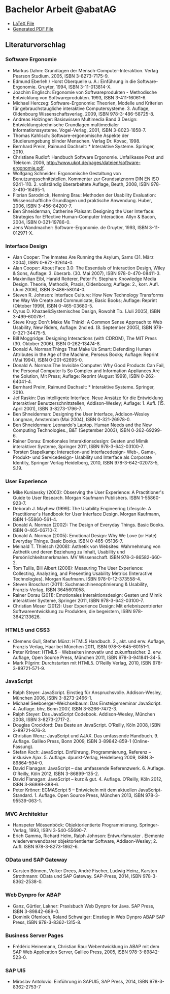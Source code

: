 Bachelor Arbeit @abatAG
==

- [LaTeX File](https://github.com/nlsltz/BA/blob/master/Abschlussarbeit.tex)
- [Generated PDF File](https://github.com/nlsltz/BA/raw/master/Abschlussarbeit.pdf)

## Literaturvorschlag
### Software Ergonomie
- Markus Dahm: Grundlagen der Mensch-Computer-Interaktion. Verlag Pearson Studium. 2005, ISBN 3-8273-7175-9.
- Edmund Eberleh / Horst Oberquelle u. A.: Einführung in die Software-Ergonomie. Gruyter, 1994, ISBN 3-11-013814-X.
- Joachim Englisch: Ergonomie von Softwareprodukten - Methodische Entwicklung von Softwareprodukten. 1993, ISBN 3-411-16061-6.
- Michael Herczeg: Software-Ergonomie: Theorien, Modelle und Kriterien für gebrauchstaugliche interaktive Computersysteme. 3. Auflage, Oldenbourg Wissenschaftsverlag, 2009, ISBN 978-3-486-58725-8.
- Andreas Holzinger: Basiswissen Multimedia Band 3 Design: Entwicklungstechnische Grundlagen multimedialer Informationssysteme. Vogel-Verlag, 2001, ISBN 3-8023-1858-7.
- Thomas Kahlisch: Software-ergonomische Aspekte der Studierumgebung blinder Menschen. Verlag Dr. Kovac, 1998.
- Bernhard Preim, Raimund Dachselt: * Interaktive Systeme. Springer, 2010.
- Christiane Rudlof: Handbuch Software Ergonomie. Unfallkasse Post und Telekom. 2006, http://www.ukpt.de/pages/dateien/software-ergonomie.pdf.
- Wolfgang Schneider: Ergonomische Gestaltung von Benutzungsschnittstellen. Kommentar zur Grundsatznorm DIN EN ISO 9241-110. 2. vollständig überarbeitete Auflage, Beuth, 2008, ISBN 978-3-410-16495-1.
- Florian Sarodnick, Henning Brau: Methoden der Usability Evaluation: Wissenschaftliche Grundlagen und praktische Anwendung. Huber, 2006, ISBN 3-456-84200-7.
- Ben Shneiderman, Catherine Plaisant: Designing the User Interface: Strategies for Effective Human-Computer Interaction. Allyn & Bacon, 2004, ISBN 0-321-19786-0.
- Jens Wandmacher: Software-Ergonomie. de Gruyter, 1993, ISBN 3-11-012971-X.

### Interface Design
- Alan Cooper: The Inmates Are Running the Asylum, Sams (31. März 2004), ISBN 0-672-32614-0.
- Alan Cooper: About Face 3.0: The Essentials of Interaction Design, Wiley & Sons, Auflage: 3. überarb. (30. Mai 2007), ISBN 978-0-470-08411-3.
- Maximilian Eibl, Harald Reiterer, Peter Fr. Stephan: Knowledge Media Design. Theorie, Methodik, Praxis, Oldenbourg; Auflage: 2., korr. Aufl. (Juni 2006), ISBN 3-486-58014-0.
- Steven R. Johnson: Interface Culture: How New Technology Transforms the Way We Create and Communicate, Basic Books; Auflage: Reprint (Oktober 1999), ISBN 0-465-03680-5.
- Cyrus D. Khazaeli:Systemisches Design, Rowohlt Tb. (Juli 2005), ISBN 3-499-60078-1.
- Steve Krug: Don't Make Me Think!: A Common Sense Approach to Web Usability, New Riders, Auflage: 2nd ed. (8. September 2005), ISBN 978-0-321-34475-5.
- Bill Moggridge: Designing Interactions (with CDROM), The MIT Press (30. Oktober 2006), ISBN 0-262-13474-8.
- Donald A. Norman:Things That Make Us Smart: Defending Human Attributes in the Age of the Machine, Perseus Books; Auflage: Reprint (Mai 1994), ISBN 0-201-62695-0.
- Donald A. Norman:The Invisible Computer: Why Good Products Can Fail, the Personal Computer Is So Complex and Information Appliances Are the Solution, Mit Press; Auflage: Reprint (August 1999), ISBN 0-262-64041-4.
- Bernhard Preim, Raimund Dachselt: * Interaktive Systeme. Springer, 2010.
- Jef Raskin: Das intelligente Interface. Neue Ansätze für die Entwicklung interaktiver Benutzerschnittstellen, Addison-Wesley; Auflage: 1. Aufl. (15. April 2001), ISBN 3-8273-1796-7.
- Ben Shneiderman: Designing the User Interface, Addison-Wesley Longman, Amsterdam (Mai 2004), ISBN 0-321-26978-0.
- Ben Shneiderman: Leonardo's Laptop. Human Needs and the New Computing Technologies., B&T (September 2003), ISBN 0-262-69299-6.
- Rainer Dorau: Emotionales Interaktionsdesign: Gesten und Mimik interaktiver Systeme, Springer 2011, ISBN 978-3-642-03100-7.
- Torsten Stapelkamp: Interaction-und Interfacedesign- Web-, Game-, Produkt- und Servicedesign- Usability und Interface als Corporate Identity, Springer Verlag Heidelberg, 2010, ISBN 978-3-642-02073-5, S.19.

### User Experience
- Mike Kuniavsky (2003): Observing the User Experience: A Practitioner's Guide to User Research. Morgan Kaufmann Publishers. ISBN 1-55860-923-7.
- Deborah J. Mayhew (1999): The Usability Engineering Lifecycle. A Practitioner's Handbook for User Interface Design. Morgan Kaufmann, ISBN 1-55860-561-4.
- Donald A. Norman (2002): The Design of Everyday Things. Basic Books. ISBN 0-465-06710-7.
- Donald A. Norman (2005): Emotional Design: Why We Love (or Hate) Everyday Things. Basic Books. ISBN 0-465-05136-7.
- Meinald T. Thielsch (2008): Ästhetik von Websites: Wahrnehmung von Ästhetik und deren Beziehung zu Inhalt, Usability und Persönlichkeitsmerkmalen. MV Wissenschaft. ISBN 978-3-86582-660-2.
- Tom Tullis, Bill Albert (2008): Measuring The User Experience: Collecting, Analyzing, and Presenting Usability Metrics (Interactive Technologies). Morgan Kaufmann. ISBN 978-0-12-373558-4.
- Steven Broschart (2011): Suchmaschinenoptimierung & Usability, Franzis-Verlag, ISBN 3645601058.
- Rainer Dorau (2011): Emotionales Interaktionsdesign: Gesten und Mimik interaktiver Systeme, Springer 2011, ISBN 978-3-642-03100-7.
- Christian Moser (2012): User Experience Design: Mit erlebniszentrierter Softwareentwicklung zu Produkten, die begeistern, ISBN 978-3642133626.

### HTML5 und CSS3
- Clemens Gull, Stefan Münz: HTML5 Handbuch. 2., akt. und erw. Auflage, Franzis Verlag, Haar bei München 2011, ISBN 978-3-645-60151-1.
- Peter Kröner: HTML5 – Webseiten innovativ und zukunftssicher. 2. erw. Auflage, Open Source Press, München 2011, ISBN 978-3-941841-34-5.
- Mark Pilgrim: Durchstarten mit HTML5. O’Reilly Verlag, 2010, ISBN 978-3-89721-571-9.

### JavaScript
- Ralph Steyer: JavaScript. Einstieg für Anspruchsvolle. Addison-Wesley, München 2006, ISBN 3-8273-2466-1.
- Michael Seeboerger-Weichselbaum: Das Einsteigerseminar JavaScript. 4. Auflage. bhv, Bonn 2007, ISBN 3-8266-7472-3.
- Ralph Steyer: Das JavaScript Codebook. Addison-Wesley, München 2008, ISBN 3-8273-2717-2.
- Douglas Crockford: Das Beste an JavaScript. O’Reilly, Köln 2008, ISBN 3-89721-876-3.
- Christian Wenz: JavaScript und AJAX. Das umfassende Handbuch. 9. Auflage. Galileo Press, Bonn 2009, ISBN 3-89842-859-1 (Online-Fassung).
- Stefan Koch: JavaScript. Einführung, Programmierung, Referenz – inklusive Ajax. 5. Auflage. dpunkt-Verlag, Heidelberg 2009, ISBN 3-89864-594-0.
- David Flanagan: JavaScript – das umfassende Referenzwerk. 6. Auflage. O’Reilly, Köln 2012, ISBN 3-86899-135-2.
- David Flanagan: JavaScript – kurz & gut. 4. Auflage. O’Reilly, Köln 2012, ISBN 3-86899-388-6.
- Peter Kröner: ECMAScript 5 – Entwickeln mit dem aktuellen JavaScript-Standard. 1. Auflage. Open Source Press, München 2013, ISBN 978-3-95539-063-1.

### MVC Architektur
- Hanspeter Mössenböck: Objektorientierte Programmierung. Springer-Verlag, 1993, ISBN 3-540-55690-7.
- Erich Gamma, Richard Helm, Ralph Johnson: Entwurfsmuster . Elemente wiederverwendbarer objektorientierter Software, Addison-Wesley; 2. Aufl. ISBN 978-3-8273-1862-6.

### OData und SAP Gateway
- Carsten Bönnen, Volker Drees, André Fischer, Ludwig Heinz, Karsten Strothmann: OData und SAP Gateway. SAP-Press, 2014, ISBN 978-3-8362-2538-0.

### Web Dynpro for ABAP
- Ganz, Gürtler, Lakner: Praxisbuch Web Dynpro for Java. SAP Press, ISBN 3-89842-689-0.
- Dominik Ofenloch, Roland Schwaiger: Einstieg in Web Dynpro ABAP SAP Press, ISBN 978-3-8362-1315-8.

### Business Server Pages
- Frédéric Heinemann, Christian Rau: Webentwicklung in ABAP mit dem SAP Web Application Server, Galileo Press, 2005, ISBN 978-3-89842-523-0.

### SAP UI5
- Miroslav Antolovic: Einführung in SAPUI5, SAP Press, 2014, ISBN 978-3-8362-2753-7
